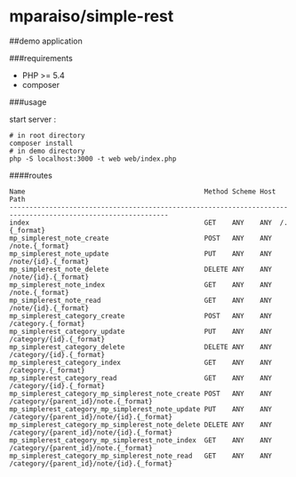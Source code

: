 mparaiso/simple-rest
====================

##demo application

###requirements

- PHP >= 5.4
- composer

###usage

start server :

    # in root directory
    composer install
    # in demo directory
    php -S localhost:3000 -t web web/index.php

####routes

    Name                                             Method Scheme Host Path
    --------------------------------------------------------------------------------------------------------------
    index                                            GET    ANY    ANY  /.{_format}
    mp_simplerest_note_create                        POST   ANY    ANY  /note.{_format}
    mp_simplerest_note_update                        PUT    ANY    ANY  /note/{id}.{_format}
    mp_simplerest_note_delete                        DELETE ANY    ANY  /note/{id}.{_format}
    mp_simplerest_note_index                         GET    ANY    ANY  /note.{_format}
    mp_simplerest_note_read                          GET    ANY    ANY  /note/{id}.{_format}
    mp_simplerest_category_create                    POST   ANY    ANY  /category.{_format}
    mp_simplerest_category_update                    PUT    ANY    ANY  /category/{id}.{_format}
    mp_simplerest_category_delete                    DELETE ANY    ANY  /category/{id}.{_format}
    mp_simplerest_category_index                     GET    ANY    ANY  /category.{_format}
    mp_simplerest_category_read                      GET    ANY    ANY  /category/{id}.{_format}
    mp_simplerest_category_mp_simplerest_note_create POST   ANY    ANY  /category/{parent_id}/note.{_format}
    mp_simplerest_category_mp_simplerest_note_update PUT    ANY    ANY  /category/{parent_id}/note/{id}.{_format}
    mp_simplerest_category_mp_simplerest_note_delete DELETE ANY    ANY  /category/{parent_id}/note/{id}.{_format}
    mp_simplerest_category_mp_simplerest_note_index  GET    ANY    ANY  /category/{parent_id}/note.{_format}
    mp_simplerest_category_mp_simplerest_note_read   GET    ANY    ANY  /category/{parent_id}/note/{id}.{_format}




